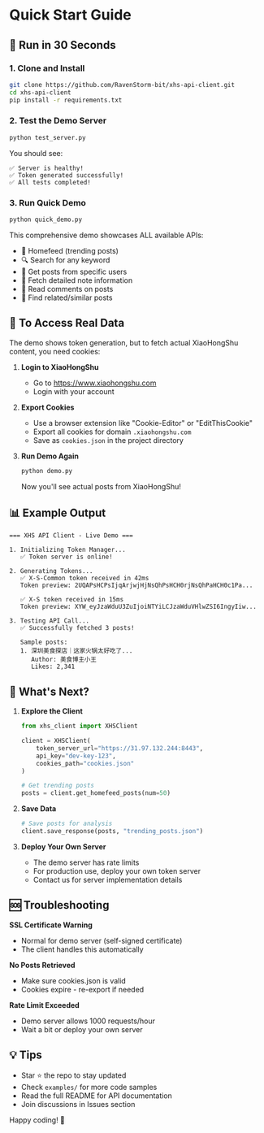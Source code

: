 # Quick Start Guide

## 🚀 Run in 30 Seconds

### 1. Clone and Install

```bash
git clone https://github.com/RavenStorm-bit/xhs-api-client.git
cd xhs-api-client
pip install -r requirements.txt
```

### 2. Test the Demo Server

```bash
python test_server.py
```

You should see:
```
✅ Server is healthy!
✅ Token generated successfully!
✅ All tests completed!
```

### 3. Run Quick Demo

```bash
python quick_demo.py
```

This comprehensive demo showcases ALL available APIs:
- 📱 Homefeed (trending posts)
- 🔍 Search for any keyword
- 👤 Get posts from specific users
- 📄 Fetch detailed note information
- 💬 Read comments on posts
- 🔗 Find related/similar posts

## 🍪 To Access Real Data

The demo shows token generation, but to fetch actual XiaoHongShu content, you need cookies:

1. **Login to XiaoHongShu**
   - Go to https://www.xiaohongshu.com
   - Login with your account

2. **Export Cookies**
   - Use a browser extension like "Cookie-Editor" or "EditThisCookie"
   - Export all cookies for domain `.xiaohongshu.com`
   - Save as `cookies.json` in the project directory

3. **Run Demo Again**
   ```bash
   python demo.py
   ```
   
   Now you'll see actual posts from XiaoHongShu!

## 📊 Example Output

```
=== XHS API Client - Live Demo ===

1. Initializing Token Manager...
   ✅ Token server is online!

2. Generating Tokens...
   ✅ X-S-Common token received in 42ms
   Token preview: 2UQAPsHCPsIjqArjwjHjNsQhPsHCH0rjNsQhPaHCH0c1Pa...
   
   ✅ X-S token received in 15ms
   Token preview: XYW_eyJzaWduU3ZuIjoiNTYiLCJzaWduVHlwZSI6IngyIiw...

3. Testing API Call...
   ✅ Successfully fetched 3 posts!
   
   Sample posts:
   1. 深圳美食探店｜这家火锅太好吃了...
      Author: 美食博主小王
      Likes: 2,341
```

## 🎯 What's Next?

1. **Explore the Client**
   ```python
   from xhs_client import XHSClient
   
   client = XHSClient(
       token_server_url="https://31.97.132.244:8443",
       api_key="dev-key-123",
       cookies_path="cookies.json"
   )
   
   # Get trending posts
   posts = client.get_homefeed_posts(num=50)
   ```

2. **Save Data**
   ```python
   # Save posts for analysis
   client.save_response(posts, "trending_posts.json")
   ```

3. **Deploy Your Own Server**
   - The demo server has rate limits
   - For production use, deploy your own token server
   - Contact us for server implementation details

## 🆘 Troubleshooting

**SSL Certificate Warning**
- Normal for demo server (self-signed certificate)
- The client handles this automatically

**No Posts Retrieved**
- Make sure cookies.json is valid
- Cookies expire - re-export if needed

**Rate Limit Exceeded**
- Demo server allows 1000 requests/hour
- Wait a bit or deploy your own server

## 💡 Tips

- Star ⭐ the repo to stay updated
- Check `examples/` for more code samples
- Read the full README for API documentation
- Join discussions in Issues section

Happy coding! 🎉